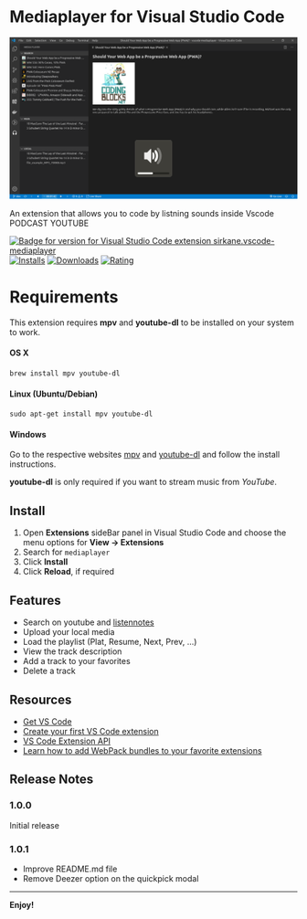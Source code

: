 # Mediaplayer for Visual Studio Code

![VSCMP Icon](./assets/screen.png 'Vscmp')

An extension that allows you to code by listning sounds inside Vscode
PODCAST
YOUTUBE

[![Badge for version for Visual Studio Code extension sirkane.vscode-mediaplayer](https://vsmarketplacebadge.apphb.com/version/sirkane.vscode-mediaplayer.svg?color=blue&style=?style=for-the-badge&logo=visual-studio-code)](https://marketplace.visualstudio.com/items?itemName=sirkane.vscode-mediaplayer)
[![Installs](https://vsmarketplacebadge.apphb.com/installs-short/johnpapa.vscode-peacock.svg?color=blue&style=flat-square)](https://marketplace.visualstudio.com/items?itemName=sirkane.vscode-mediaplayer)
[![Downloads](https://vsmarketplacebadge.apphb.com/downloads/sirkane.vscode-mediaplayer.svg?color=blue&style=flat-square)](https://marketplace.visualstudio.com/items?itemName=sirkane.vscode-mediaplayer)
[![Rating](https://vsmarketplacebadge.apphb.com/rating-short/sirkane.vscode-mediaplayer.svg?color=blue&style=flat-square)](https://marketplace.visualstudio.com/items?itemName=sirkane.vscode-mediaplayer)

# Requirements
This extension requires **mpv** and **youtube-dl** to be installed on your system to work.


#### OS X

```
brew install mpv youtube-dl
```

#### Linux (Ubuntu/Debian)

```
sudo apt-get install mpv youtube-dl
```

#### Windows

Go to the respective websites [mpv](https://mpv.io) and [youtube-dl](https://youtube-dl.org) and follow the install instructions.


**youtube-dl** is only required if you want to stream music from *YouTube*.


## Install

1. Open **Extensions** sideBar panel in Visual Studio Code and choose the menu options for **View → Extensions**
1. Search for `mediaplayer`
1. Click **Install**
1. Click **Reload**, if required

## Features

- Search on youtube and [listennotes](https://www.listennotes.com/)
- Upload your local media
- Load the playlist (Plat, Resume, Next, Prev, ...)
- View the track description
- Add a track to your favorites
- Delete a track

## Resources

- [Get VS Code](https://code.visualstudio.com/?wt.mc_id=peacock-github-sir-kain)
- [Create your first VS Code extension](https://code.visualstudio.com/api/get-started/your-first-extension?wt.mc_id=peacock-github-sir-kain)
- [VS Code Extension API](https://code.visualstudio.com/api/references/vscode-api?wt.mc_id=peacock-github-sir-kain)
- [Learn how to add WebPack bundles to your favorite extensions](https://code.visualstudio.com/updates/v1_32#_bundling-extensions-with-webpack?wt.mc_id=peacock-github-sir-kain)

## Release Notes

### 1.0.0

Initial release

### 1.0.1

- Improve README.md file
- Remove Deezer option on the quickpick modal
-----------------------------------------------------------------------------------------------------------

**Enjoy!**
